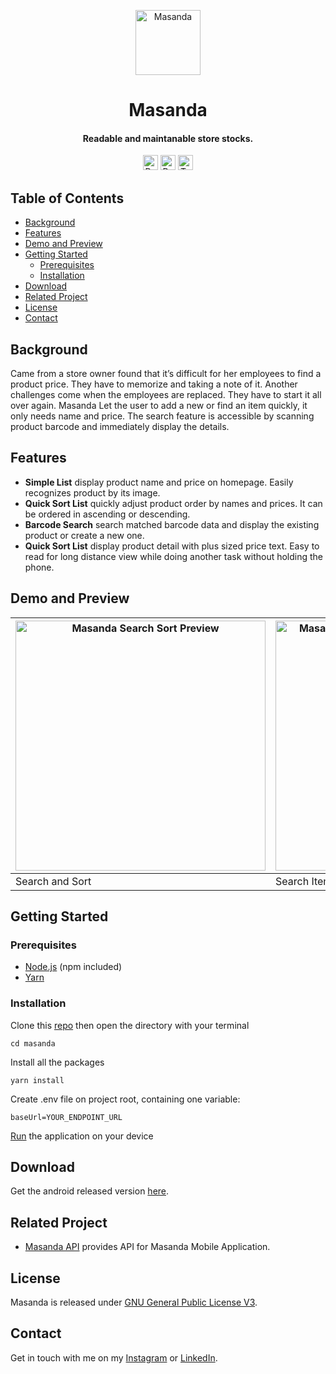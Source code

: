 <!-- HEADER -->
<p align="center">
  <img src="https://user-images.githubusercontent.com/33638021/118342328-0e2ef600-b54d-11eb-8d4c-68059d7c01aa.png" alt="Masanda" width="104">
  <h1 align="center">Masanda</h1>
</p>

<!-- DESCRIPTION -->
<h4 align="center">Readable and maintanable store stocks.</h4>

<!-- DEPENDENCIES -->
<p align="center">
  <img src="https://img.shields.io/badge/react-17.0.1-green" alt="React 17.0.1" height="24">
  <img src="https://img.shields.io/badge/react--native-0.64-green" alt="React Native 0.64" height="24">
  <img src="https://img.shields.io/badge/typescript-3.8.3-blue" alt="Typescript 3.8.3" height="24">
</p>

<!-- TABLE OF CONTENTS -->
## Table of Contents

* [Background](#background)
* [Features](#features)
* [Demo and Preview](#demo-preview)
* [Getting Started](#getting-started)
  * [Prerequisites](#prerequisites)
  * [Installation](#installation)
* [Download](#download)
* [Related Project](#related)
* [License](#license)
* [Contact](#contact)

<!-- BACKGROUND -->
## Background <a name="background"></a>
<p>
Came from a store owner found that it’s difficult for her employees to find a product price. They have to memorize and taking a note of it. Another challenges come when the employees are replaced. They have to start it all over again. Masanda Let the user to add a new or find an item quickly, it only needs name and price. The search feature is accessible by scanning product barcode
and immediately display the details.
</p>

<!-- FEATURES -->
## Features <a name="features"></a>
* **Simple List** display product name and price on homepage. Easily recognizes product by its image.
* **Quick Sort List** quickly adjust product order by names and prices. It can be ordered in ascending or descending.
* **Barcode Search** search matched barcode data and display the existing product or create a new one.
* **Quick Sort List** display product detail with plus sized price text. Easy to read for long distance view while doing another task without holding the phone.

<!-- DEMO AND PREVIEW -->
## Demo and Preview <a name="demo-preview"></a>
<img src="https://user-images.githubusercontent.com/33638021/118388159-e757e900-b64c-11eb-81cc-d82e7b54af1b.gif" alt="Masanda Search Sort Preview" height="400"> | <img src="https://user-images.githubusercontent.com/33638021/118388432-a234b680-b64e-11eb-965f-a615299cfa21.gif" alt="Masanda Search Scanned Barcode Preview" height="400"> | <img src="https://user-images.githubusercontent.com/33638021/118388530-51718d80-b64f-11eb-9ba5-d620c44e50eb.gif" alt="Masanda Add New Item with Autopick Barcode" height="400"> | <img src="https://user-images.githubusercontent.com/33638021/118388159-e757e900-b64c-11eb-81cc-d82e7b54af1b.gif" alt="Masanda Search Sort Preview" height="400">
--- | --- | --- | ---
Search and Sort | Search Item with Barcode | Add New Item with Autopick Barcode | Add New Item with Barcode Scanned

<!-- GETTING STARTED -->
## Getting Started <a name="getting-started"></a>
### Prerequisites <a name="prerequisites"></a>
* [Node.js](https://nodejs.org/en/download/) (npm included)
* [Yarn](https://classic.yarnpkg.com/en/docs/getting-started)

### Installation <a name="installation"></a>
Clone this [repo](https://github.com/TaufanP/masanda) then open the directory with your terminal
```
cd masanda
```
Install all the packages
```
yarn install
```
Create .env file on project root, containing one variable:
```
baseUrl=YOUR_ENDPOINT_URL
```
[Run](https://reactnative.dev/docs/running-on-device) the application on your device

<!-- DOWNLOAD -->
## Download <a name="download"></a>
Get the android released version [here](https://google.com).

<!-- RELATED -->
## Related Project <a name="related"></a>
* [Masanda API](https://github.com/TaufanP/masanda-api) provides API for Masanda Mobile Application.

<!-- LICENSE -->
## License <a name="license"></a>
Masanda is released under [GNU General Public License V3](https://github.com/TaufanP/masanda/blob/main/LICENSE).

<!-- CONTACT -->
## Contact <a name="contact"></a>
Get in touch with me on my [Instagram](https://www.instagram.com/profennador/) or [LinkedIn](https://www.linkedin.com/in/taufan-p/).
